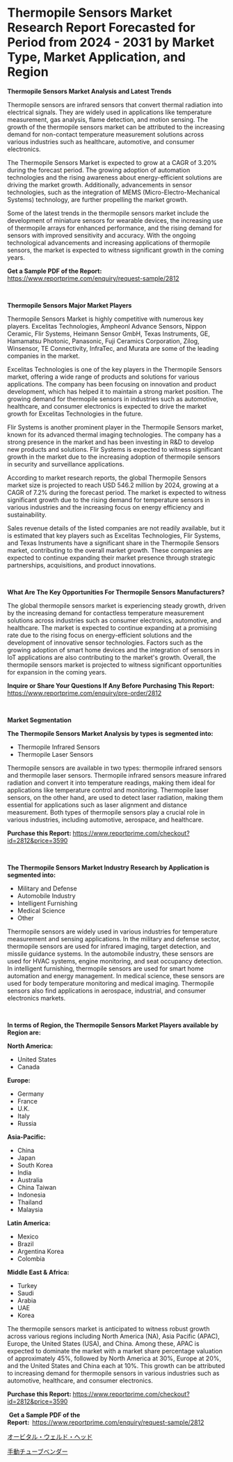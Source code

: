 <p><h1>Thermopile Sensors Market Research Report Forecasted for Period from 2024 -  2031 by Market Type, Market Application, and Region</h1></p><p><strong>Thermopile Sensors Market Analysis and Latest Trends</strong></p>
<p><p>Thermopile sensors are infrared sensors that convert thermal radiation into electrical signals. They are widely used in applications like temperature measurement, gas analysis, flame detection, and motion sensing. The growth of the thermopile sensors market can be attributed to the increasing demand for non-contact temperature measurement solutions across various industries such as healthcare, automotive, and consumer electronics. </p><p>The Thermopile Sensors Market is expected to grow at a CAGR of 3.20% during the forecast period. The growing adoption of automation technologies and the rising awareness about energy-efficient solutions are driving the market growth. Additionally, advancements in sensor technologies, such as the integration of MEMS (Micro-Electro-Mechanical Systems) technology, are further propelling the market growth.</p><p>Some of the latest trends in the thermopile sensors market include the development of miniature sensors for wearable devices, the increasing use of thermopile arrays for enhanced performance, and the rising demand for sensors with improved sensitivity and accuracy. With the ongoing technological advancements and increasing applications of thermopile sensors, the market is expected to witness significant growth in the coming years.</p></p>
<p><strong>Get a Sample PDF of the Report:&nbsp;</strong> <a href="https://www.reportprime.com/enquiry/request-sample/2812">https://www.reportprime.com/enquiry/request-sample/2812</a></p>
<p>&nbsp;</p>
<p><strong>Thermopile Sensors Major Market Players</strong></p>
<p><p>Thermopile Sensors Market is highly competitive with numerous key players. Excelitas Technologies, Ampheonl Advance Sensors, Nippon Ceramic, Flir Systems, Heimann Sensor GmbH, Texas Instruments, GE, Hamamatsu Photonic, Panasonic, Fuji Ceramics Corporation, Zilog, Winsensor, TE Connectivity, InfraTec, and Murata are some of the leading companies in the market.</p><p>Excelitas Technologies is one of the key players in the Thermopile Sensors market, offering a wide range of products and solutions for various applications. The company has been focusing on innovation and product development, which has helped it to maintain a strong market position. The growing demand for thermopile sensors in industries such as automotive, healthcare, and consumer electronics is expected to drive the market growth for Excelitas Technologies in the future.</p><p>Flir Systems is another prominent player in the Thermopile Sensors market, known for its advanced thermal imaging technologies. The company has a strong presence in the market and has been investing in R&D to develop new products and solutions. Flir Systems is expected to witness significant growth in the market due to the increasing adoption of thermopile sensors in security and surveillance applications.</p><p>According to market research reports, the global Thermopile Sensors market size is projected to reach USD 546.2 million by 2024, growing at a CAGR of 7.2% during the forecast period. The market is expected to witness significant growth due to the rising demand for temperature sensors in various industries and the increasing focus on energy efficiency and sustainability.</p><p>Sales revenue details of the listed companies are not readily available, but it is estimated that key players such as Excelitas Technologies, Flir Systems, and Texas Instruments have a significant share in the Thermopile Sensors market, contributing to the overall market growth. These companies are expected to continue expanding their market presence through strategic partnerships, acquisitions, and product innovations.</p></p>
<p>&nbsp;</p>
<p><strong>What Are The Key Opportunities For Thermopile Sensors Manufacturers?</strong></p>
<p><p>The global thermopile sensors market is experiencing steady growth, driven by the increasing demand for contactless temperature measurement solutions across industries such as consumer electronics, automotive, and healthcare. The market is expected to continue expanding at a promising rate due to the rising focus on energy-efficient solutions and the development of innovative sensor technologies. Factors such as the growing adoption of smart home devices and the integration of sensors in IoT applications are also contributing to the market's growth. Overall, the thermopile sensors market is projected to witness significant opportunities for expansion in the coming years.</p></p>
<p><strong>Inquire or Share Your Questions If Any Before Purchasing This Report:</strong> <a href="https://www.reportprime.com/enquiry/pre-order/2812">https://www.reportprime.com/enquiry/pre-order/2812</a></p>
<p>&nbsp;</p>
<p><strong>Market Segmentation</strong></p>
<p><strong>The Thermopile Sensors Market Analysis by types is segmented into:</strong></p>
<p><ul><li>Thermopile Infrared Sensors</li><li>Thermopile Laser Sensors</li></ul></p>
<p><p>Thermopile sensors are available in two types: thermopile infrared sensors and thermopile laser sensors. Thermopile infrared sensors measure infrared radiation and convert it into temperature readings, making them ideal for applications like temperature control and monitoring. Thermopile laser sensors, on the other hand, are used to detect laser radiation, making them essential for applications such as laser alignment and distance measurement. Both types of thermopile sensors play a crucial role in various industries, including automotive, aerospace, and healthcare.</p></p>
<p><strong>Purchase this Report:&nbsp;</strong><a href="https://www.reportprime.com/checkout?id=2812&price=3590">https://www.reportprime.com/checkout?id=2812&price=3590</a></p>
<p>&nbsp;</p>
<p><strong>The Thermopile Sensors Market Industry Research by Application is segmented into:</strong></p>
<p><ul><li>Military and Defense</li><li>Automobile Industry</li><li>Intelligent Furnishing</li><li>Medical Science</li><li>Other</li></ul></p>
<p><p>Thermopile sensors are widely used in various industries for temperature measurement and sensing applications. In the military and defense sector, thermopile sensors are used for infrared imaging, target detection, and missile guidance systems. In the automobile industry, these sensors are used for HVAC systems, engine monitoring, and seat occupancy detection. In intelligent furnishing, thermopile sensors are used for smart home automation and energy management. In medical science, these sensors are used for body temperature monitoring and medical imaging. Thermopile sensors also find applications in aerospace, industrial, and consumer electronics markets.</p></p>
<p>&nbsp;</p>
<p><strong>In terms of Region, the Thermopile Sensors Market Players available by Region are:</strong></p>
<p>
    <p> <strong> North America: </strong>
        <ul>
            <li>United States</li>
            <li>Canada</li>
        </ul>
        </p> 
    <p> <strong> Europe: </strong>
        <ul>
            <li>Germany</li>
            <li>France</li>
            <li>U.K.</li>
            <li>Italy</li>
            <li>Russia</li>
        </ul>
        </p> 
    <p> <strong> Asia-Pacific: </strong>
        <ul>
            <li>China</li>
            <li>Japan</li>
            <li>South Korea</li>
            <li>India</li>
            <li>Australia</li>
            <li>China Taiwan</li>
            <li>Indonesia</li>
            <li>Thailand</li>
            <li>Malaysia</li>
        </ul>
        </p> 
    <p> <strong> Latin America: </strong>
        <ul>
            <li>Mexico</li>
            <li>Brazil</li>
            <li>Argentina Korea</li>
            <li>Colombia</li>
        </ul>
        </p> 
    <p> <strong> Middle East & Africa: </strong>
        <ul>
            <li>Turkey</li>
            <li>Saudi</li>
            <li>Arabia</li>
            <li>UAE</li>
            <li>Korea</li>
        </ul>
    </p>
    </p>
<p><p>The thermopile sensors market is anticipated to witness robust growth across various regions including North America (NA), Asia Pacific (APAC), Europe, the United States (USA), and China. Among these, APAC is expected to dominate the market with a market share percentage valuation of approximately 45%, followed by North America at 30%, Europe at 20%, and the United States and China each at 10%. This growth can be attributed to increasing demand for thermopile sensors in various industries such as automotive, healthcare, and consumer electronics.</p></p>
<p><strong>Purchase this Report: </strong><a href="https://www.reportprime.com/checkout?id=2812&price=3590">https://www.reportprime.com/checkout?id=2812&price=3590</a></p>
<p>&nbsp;<strong>Get a Sample PDF of the Report:&nbsp;&nbsp;</strong><a href="https://www.reportprime.com/enquiry/request-sample/2812">https://www.reportprime.com/enquiry/request-sample/2812</a></p>
<p><strong></strong></p>
<p><p><a href="https://github.com/EstaSprer20231/Market-Research-Report-List-1/blob/main/213658312397.md">オービタル・ウェルド・ヘッド</a></p><p><a href="https://github.com/vlcostes/Market-Research-Report-List-1/blob/main/601767912396.md">手動チューブベンダー</a></p></p>